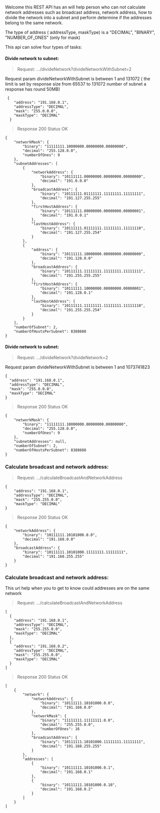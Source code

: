 Welcome this REST API has an will help person who can not calculate network addresses such as broadcast address, network address, how to divide the network into a subnet and perform determine if the addresses belong to the same network. 

The type of address ( addressType, maskType) is a "DECIMAL", "BINARY", "NUMBER_OF_ONES" (only for mask)

This api can solve four types of tasks:
####  Divide network to subnet:
> Request: .../divideNetwork?divideNetworkWithSubnet=2

Request param divideNetworkWithSubnet is between 1 and 131072 ( the limit is set by response size from 65537 to 131072 number of subnet a response has round 50MB)

```
 {
    "address": "191.168.0.1",
    "addressType": "DECIMAL",
    "mask": "255.0.0.0",
    "maskType": "DECIMAL"
  }
```
> Response 200 Status OK
```
{
    "networkMask": {
        "binary": "11111111.10000000.00000000.00000000",
        "decimal": "255.128.0.0",
        "numberOfOnes": 9
    },
    "subnetAddresses": [
        {
            "networkAddress": {
                "binary": "10111111.00000000.00000000.00000000",
                "decimal": "191.0.0.0"
            },
            "broadcastAddress": {
                "binary": "10111111.01111111.11111111.11111111",
                "decimal": "191.127.255.255"
            },
            "firstHostAddress": {
                "binary": "10111111.00000000.00000000.00000001",
                "decimal": "191.0.0.1"
            },
            "lastHostAddress": {
                "binary": "10111111.01111111.11111111.11111110",
                "decimal": "191.127.255.254"
            }
        },
        {
            "address": {
                "binary": "10111111.10000000.00000000.00000000",
                "decimal": "191.128.0.0"
            },
            "broadcastAddress": {
                "binary": "10111111.11111111.11111111.11111111",
                "decimal": "191.255.255.255"
            },
            "firstHostAddress": {
                "binary": "10111111.10000000.00000000.00000001",
                "decimal": "191.128.0.1"
            },
            "lastHostAddress": {
                "binary": "10111111.11111111.11111111.11111110",
                "decimal": "191.255.255.254"
            }
        }
    ],
    "numberOfSubnet": 2,
    "numberOfHostsPerSubnet": 8388608
}
```
####  Divide network to subnet:

> Request: .../divideNetwork?divideNetwork=2

Request param divideNetworkWithSubnet is between 1 and 1073741823

```
{
  "address": "191.168.0.1",
  "addressType": "DECIMAL",
  "mask": "255.0.0.0",
  "maskType": "DECIMAL"
}
```
> Response 200 Status OK
```
{
    "networkMask": {
        "binary": "11111111.10000000.00000000.00000000",
        "decimal": "255.128.0.0",
        "numberOfOnes": 9
    },
    "subnetAddresses": null,
    "numberOfSubnet": 2,
    "numberOfHostsPerSubnet": 8388608
}
```
###  Calculate broadcast and network address:

> Request: .../calculateBroadcastAndNetworkAddress
```
{
    "address": "191.168.0.1",
    "addressType": "DECIMAL",
    "mask": "255.255.0.0",
    "maskType": "DECIMAL"
}
```
> Response 200 Status OK
```
{
    "networkAddress": {
        "binary": "10111111.10101000.0.0",
        "decimal": "191.168.0.0"
    },
    "broadcastAddress": {
        "binary": "10111111.10101000.11111111.11111111",
        "decimal": "191.168.255.255"
    }
}
```
###  Calculate broadcast and network address:

This uri help when you to get to know could addresses are on the same network

> Request: .../calculateBroadcastAndNetworkAddress
```
[
  {
    "address": "191.168.0.1",
    "addressType": "DECIMAL",
    "mask": "255.255.0.0",
    "maskType": "DECIMAL"
  },
  {
    "address": "191.168.0.2",
    "addressType": "DECIMAL",
    "mask": "255.255.0.0",
    "maskType": "DECIMAL"
  }
]
```
> Response 200 Status OK
```
[
    {
        "network": {
            "networkAddress": {
                "binary": "10111111.10101000.0.0",
                "decimal": "191.168.0.0"
            },
            "networkMask": {
                "binary": "11111111.11111111.0.0",
                "decimal": "255.255.0.0",
                "numberOfOnes": 16
            },
            "broadcastAddress": {
                "binary": "10111111.10101000.11111111.11111111",
                "decimal": "191.168.255.255"
            }
        },
        "addresses": [
            {
                "binary": "10111111.10101000.0.1",
                "decimal": "191.168.0.1"
            },
            {
                "binary": "10111111.10101000.0.10",
                "decimal": "191.168.0.2"
            }
        ]
    }
]
```



